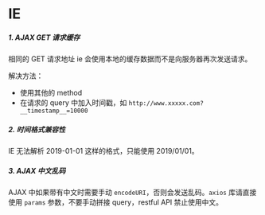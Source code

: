 # IE

##### 1. AJAX GET 请求缓存

相同的 GET 请求地址 ie 会使用本地的缓存数据而不是向服务器再次发送请求。

解决方法：

- 使用其他的 method
- 在请求的 query 中加入时间戳，如 `http://www.xxxxx.com?__timestamp__=10000`

##### 2. 时间格式兼容性

IE 无法解析 2019-01-01 这样的格式，只能使用 2019/01/01。

##### 3. AJAX 中文乱码

AJAX 中如果带有中文时需要手动 `encodeURI`，否则会发送乱码。`axios` 库请直接使用 `params` 参数，不要手动拼接 query，restful API 禁止使用中文。
